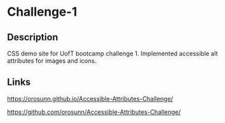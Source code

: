 # Challenge-1

## Description
CSS demo site for UofT bootcamp challenge 1. Implemented accessible alt attributes for images and icons. 

## Links
https://orosunn.github.io/Accessible-Attributes-Challenge/

https://github.com/orosunn/Accessible-Attributes-Challenge/
